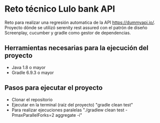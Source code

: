 # Reto técnico Lulo bank API
Reto para realizar una regresión automatica de la API https://dummyapi.io/.
Proyecto dónde se utilizó serenity rest assured con el patrón de diseño Screenplay, cucumber y gradle como gestor de dependencias.

## Herramientas necesarias para la ejecución del proyecto

* Java 1.8 o mayor
* Gradle 6.9.3 o mayor

## Pasos para ejecutar el proyecto

* Clonar el repositorio
* Ejecutar en la terminal (raíz del proyecto) "gradle clean test"
* Para realizar ejecuciones paralelas "./gradlew clean test -PmaxParallelForks=2 aggregate -i"
